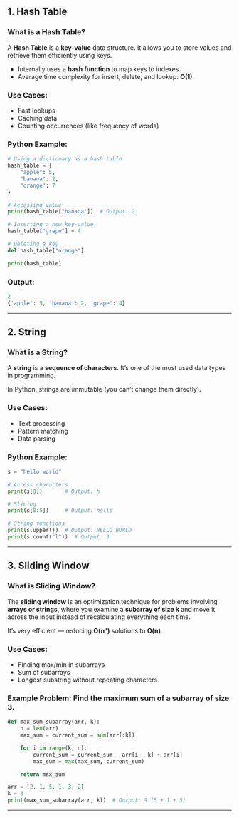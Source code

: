 ## 1. **Hash Table**

### What is a Hash Table?

A **Hash Table** is a **key-value** data structure. It allows you to store values and retrieve them efficiently using keys.

* Internally uses a **hash function** to map keys to indexes.
* Average time complexity for insert, delete, and lookup: **O(1)**.

### Use Cases:

* Fast lookups
* Caching data
* Counting occurrences (like frequency of words)

### Python Example:

```python
# Using a dictionary as a hash table
hash_table = {
    "apple": 5,
    "banana": 2,
    "orange": 7
}

# Accessing value
print(hash_table["banana"])  # Output: 2

# Inserting a new key-value
hash_table["grape"] = 4

# Deleting a key
del hash_table["orange"]

print(hash_table)
```

### Output:

```python
2
{'apple': 5, 'banana': 2, 'grape': 4}
```

---

## 2. **String**

### What is a String?

A **string** is a **sequence of characters**. It’s one of the most used data types in programming.

In Python, strings are immutable (you can’t change them directly).

### Use Cases:

* Text processing
* Pattern matching
* Data parsing

### Python Example:

```python
s = "hello world"

# Access characters
print(s[0])       # Output: h

# Slicing
print(s[0:5])     # Output: hello

# String functions
print(s.upper())  # Output: HELLO WORLD
print(s.count("l"))  # Output: 3
```

---

## 3. **Sliding Window**

### What is Sliding Window?

The **sliding window** is an optimization technique for problems involving **arrays or strings**, where you examine a **subarray of size k** and move it across the input instead of recalculating everything each time.

It’s very efficient — reducing **O(n²)** solutions to **O(n)**.

### Use Cases:

* Finding max/min in subarrays
* Sum of subarrays
* Longest substring without repeating characters

### Example Problem: Find the maximum sum of a subarray of size 3.

```python
def max_sum_subarray(arr, k):
    n = len(arr)
    max_sum = current_sum = sum(arr[:k])

    for i in range(k, n):
        current_sum = current_sum - arr[i - k] + arr[i]
        max_sum = max(max_sum, current_sum)

    return max_sum

arr = [2, 1, 5, 1, 3, 2]
k = 3
print(max_sum_subarray(arr, k))  # Output: 9 (5 + 1 + 3)
```

---
